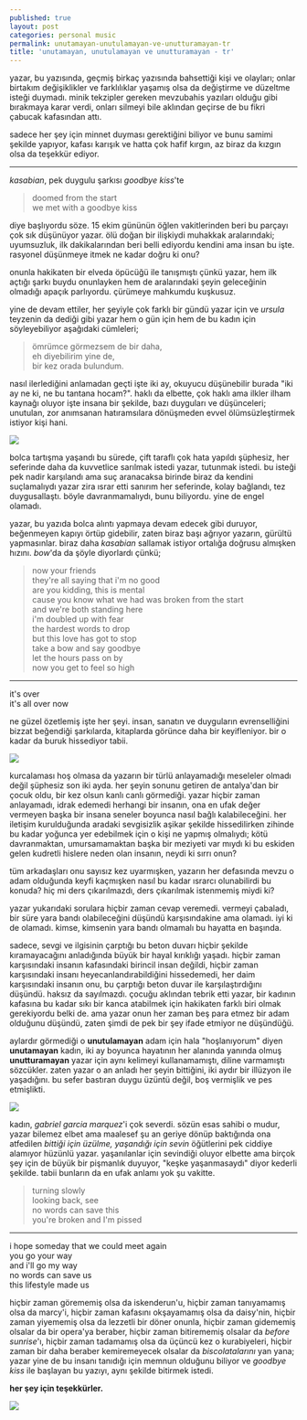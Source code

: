 ```yaml
---
published: true
layout: post
categories: personal music
permalink: unutamayan-unutulamayan-ve-unutturamayan-tr
title: 'unutamayan, unutulamayan ve unutturamayan - tr'
---
```

<!--- **çok iyi biliyorum ki okuyorsun burayı.
yapma lütfen, üzme daha fazla kendini. ikimiz de üzünülmesi gerekenden çok daha fazla üzüldük bile.**

--- --->
yazar, bu yazısında, geçmiş birkaç yazısında bahsettiği kişi ve olayları; onlar birtakım değişiklikler ve farklılıklar yaşamış olsa da değiştirme ve düzeltme isteği duymadı. minik tekzipler gereken mevzubahis yazıları olduğu gibi bırakmaya karar verdi, onları silmeyi bile aklından geçirse de bu fikri çabucak kafasından attı.

sadece her şey için minnet duyması gerektiğini biliyor ve bunu samimi şekilde yapıyor, kafası karışık ve hatta çok hafif kırgın, az biraz da kızgın olsa da teşekkür ediyor.

---

_kasabian_, pek duygulu şarkısı _goodbye kiss_'te 

> doomed from the start    
we met with a goodbye kiss

diye başlıyordu söze. 15 ekim gününün öğlen vakitlerinden beri bu parçayı çok sık düşünüyor yazar. ölü doğan bir ilişkiydi muhakkak aralarındaki; uyumsuzluk, ilk dakikalarından beri belli ediyordu kendini ama insan bu işte. rasyonel düşünmeye itmek ne kadar doğru ki onu?

onunla hakikaten bir elveda öpücüğü ile tanışmıştı çünkü yazar, hem ilk açtığı şarkı buydu onunlayken hem de aralarındaki şeyin geleceğinin olmadığı apaçık parlıyordu. çürümeye mahkumdu kuşkusuz.

yine de devam ettiler, her şeyiyle çok farklı bir gündü yazar için ve _ursula_ teyzenin da dediği gibi yazar hem o gün için hem de bu kadın için söyleyebiliyor aşağıdaki cümleleri;

> ömrümce görmezsem de bir daha,    
eh diyebilirim yine de,     
bir kez orada bulundum.

nasıl ilerlediğini anlamadan geçti işte iki ay, okuyucu düşünebilir burada "iki ay ne ki, ne bu tantana hocam?". haklı da elbette, çok haklı ama ilkler ilham kaynağı oluyor işte insana bir şekilde, bazı duyguları ve düşünceleri; unutulan, zor anımsanan hatıramsılara dönüşmeden evvel ölümsüzleştirmek istiyor kişi hani.

![]({{site.baseurl}}/images/seperation4.jpg)

bolca tartışma yaşandı bu sürede, çift taraflı çok hata yapıldı şüphesiz, her seferinde daha da kuvvetlice sarılmak istedi yazar, tutunmak istedi. bu isteği pek nadir karşılandı ama suç aranacaksa birinde biraz da kendini suçlamalıydı yazar zira ısrar etti sanırım her seferinde, kolay bağlandı, tez duygusallaştı. böyle davranmamalıydı, bunu biliyordu. yine de engel olamadı.

yazar, bu yazıda bolca alıntı yapmaya devam edecek gibi duruyor, beğenmeyen kapıyı örtüp gidebilir, zaten biraz başı ağrıyor yazarın, gürültü yapmasınlar. biraz daha _kasabian_ sallamak istiyor ortalığa doğrusu almışken hızını. _bow_'da da şöyle diyorlardı çünkü;

> now your friends    
they're all saying that i'm no good    
are you kidding, this is mental    
cause you know what we had was broken from the start     
and we're both standing here     
i'm doubled up with fear     
the hardest words to drop      
but this love has got to stop     
take a bow and say goodbye     
let the hours pass on by     
now you get to feel so high     
---    
it's over     
it's all over now    

ne güzel özetlemiş işte her şeyi. insan, sanatın ve duyguların evrenselliğini bizzat beğendiği şarkılarda, kitaplarda görünce daha bir keyifleniyor. bir o kadar da buruk hissediyor tabii.

![]({{site.baseurl}}/images/seperation1.jpg)

kurcalaması hoş olmasa da yazarın bir türlü anlayamadığı meseleler olmadı değil şüphesiz son iki ayda. her şeyin sonunu getiren de antalya'dan bir çocuk oldu, bir kez olsun kanlı canlı görmediği. yazar hiçbir zaman anlayamadı, idrak edemedi herhangi bir insanın, ona en ufak değer vermeyen başka bir insana seneler boyunca nasıl bağlı kalabileceğini. her iletişim kurulduğunda aradaki sevgisizlik aşikar şekilde hissedilirken zihinde bu kadar yoğunca yer edebilmek için o kişi ne yapmış olmalıydı; kötü davranmaktan, umursamamaktan başka bir meziyeti var mıydı ki bu eskiden gelen kudretli hislere neden olan insanın, neydi ki sırrı onun?

tüm arkadaşları onu sayısız kez uyarmışken, yazarın her defasında mevzu o adam olduğunda keyfi kaçmışken nasıl bu kadar ısrarcı olunabilirdi bu konuda? hiç mi ders çıkarılmazdı, ders çıkarılmak istenmemiş miydi ki?

yazar yukarıdaki sorulara hiçbir zaman cevap veremedi. vermeyi çabaladı, bir süre yara bandı olabileceğini düşündü karşısındakine ama olamadı. iyi ki de olamadı. kimse, kimsenin yara bandı olmamalı bu hayatta en başında. 

sadece, sevgi ve ilgisinin çarptığı bu beton duvarı hiçbir şekilde kıramayacağını anladığında büyük bir hayal kırıklığı yaşadı. hiçbir zaman karşısındaki insanın kafasındaki birincil insan değildi, hiçbir zaman karşısındaki insanı heyecanlandırabildiğini hissedemedi, her daim karşısındaki insanın onu, bu çarptığı beton duvar ile karşılaştırdığını düşündü. haksız da sayılmazdı. çocuğu aklından tebrik etti yazar, bir kadının kafasına bu kadar sıkı bir kanca atabilmek için hakikaten farklı biri olmak gerekiyordu belki de. ama yazar onun her zaman beş para etmez bir adam olduğunu düşündü, zaten şimdi de pek bir şey ifade etmiyor ne düşündüğü.

aylardır görmediği o **unutulamayan** adam için hala "hoşlanıyorum" diyen **unutamayan** kadın, iki ay boyunca hayatının her alanında yanında olmuş **unutturamayan** yazar için aynı kelimeyi kullanamamıştı, diline varmamıştı sözcükler. zaten yazar o an anladı her şeyin bittiğini, iki aydır bir illüzyon ile yaşadığını. bu sefer bastıran duygu üzüntü değil, boş vermişlik ve pes etmişlikti.

![]({{site.baseurl}}/images/seperation3.jpg)

kadın, _gabriel garcia marquez_'i çok severdi. sözün esas sahibi o mudur, yazar bilemez elbet ama maalesef şu an geriye dönüp baktığında ona atfedilen _bittiği için üzülme, yaşandığı için sevin_ öğütlerini pek ciddiye alamıyor hüzünlü yazar. yaşanılanlar için sevindiği oluyor elbette ama birçok şey için de büyük bir pişmanlık duyuyor, "keşke yaşanmasaydı" diyor kederli şekilde. tabii bunların da en ufak anlamı yok şu vakitte.

> turning slowly     
looking back, see     
no words can save this     
you're broken and I'm pissed     
---  
i hope someday that we could meet again         
you go your way     
and i'll go my way     
no words can save us     
this lifestyle made us      

hiçbir zaman görememiş olsa da iskenderun'u, hiçbir zaman tanıyamamış olsa da marcy'i, hiçbir zaman kafasını okşayamamış olsa da daisy'nin, hiçbir zaman yiyememiş olsa da lezzetli bir döner onunla, hiçbir zaman gidememiş olsalar da bir opera'ya beraber, hiçbir zaman bitirememiş olsalar da _before sunrise_'ı, hiçbir zaman tadamamış olsa da üçüncü kez o kurabiyeleri, hiçbir zaman bir daha beraber kemiremeyecek olsalar da _biscolatalarını_ yan yana; yazar yine de bu insanı tanıdığı için memnun olduğunu biliyor ve _goodbye kiss_ ile başlayan bu yazıyı, aynı şekilde bitirmek istedi.

**her şey için teşekkürler.**

![]({{site.baseurl}}/images/seperation2.jpg)
